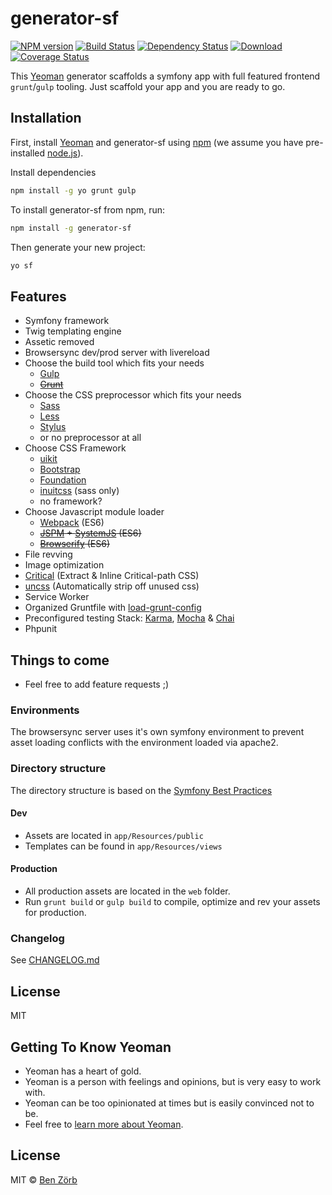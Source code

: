 # generator-sf 

[![NPM version][npm-image]][npm-url] 
[![Build Status][travis-image]][travis-url] 
[![Dependency Status][depstat-image]][depstat-url] 
[![Download][dlcounter-image]][dlcounter-url] 
[![Coverage Status][coveralls-image]][coveralls-url] 

This [Yeoman](http://yeoman.io) generator scaffolds a symfony app with full featured frontend `grunt`/`gulp` tooling. 
Just scaffold your app and you are ready to go. 


## Installation

First, install [Yeoman](http://yeoman.io) and generator-sf using [npm](https://www.npmjs.com/) (we assume you have pre-installed [node.js](https://nodejs.org/)).

Install dependencies
```bash
npm install -g yo grunt gulp
```
To install generator-sf from npm, run:
```bash
npm install -g generator-sf
```

Then generate your new project:

```bash
yo sf
```

## Features
* Symfony framework
* Twig templating engine
* Assetic removed
* Browsersync dev/prod server with livereload
* Choose the build tool which fits your needs
  - [Gulp](http://gulpjs.com/)
  - ~~[Grunt](http://gruntjs.com/)~~
* Choose the CSS preprocessor which fits your needs
  - [Sass](http://sass-lang.com/)
  - [Less](http://lesscss.org)
  - [Stylus](http://learnboost.github.io/stylus/)
  - or no preprocessor at all
* Choose CSS Framework
  * [uikit](http://getuikit.com)  
  * [Bootstrap](http://getbootstrap.com)
  * [Foundation](http://foundation.zurb.com)
  * [inuitcss](http://inuitcss.com) (sass only)
  * no framework?
* Choose Javascript module loader
  * [Webpack](https://webpack.github.io/) (ES6)
  * ~~[JSPM](http://jspm.io/) + [SystemJS](https://github.com/systemjs/systemjs) (ES6)~~
  * ~~[Browserify](http://browserify.org/) (ES6)~~
* File revving
* Image optimization
* [Critical](https://github.com/addyosmani/critical) (Extract & Inline Critical-path CSS) 
* [uncss](https://github.com/addyosmani/grunt-uncss) (Automatically strip off unused css)
* Service Worker
* Organized Gruntfile with [load-grunt-config](http://firstandthird.github.io/load-grunt-config)
* Preconfigured testing Stack: [Karma](http://karma-runner.github.io/0.12/index.html), [Mocha](http://mochajs.org/) & [Chai](http://chaijs.com/)
* Phpunit 


## Things to come

  * Feel free to add feature requests ;)

### Environments
The browsersync server uses it's own symfony environment to prevent asset loading conflicts with the environment loaded via apache2. 

### Directory structure
The directory structure is based on the [Symfony Best Practices](http://symfony.com/doc/current/best_practices/index.html)
#### Dev
* Assets are located in `app/Resources/public` 
* Templates can be found in `app/Resources/views` 

#### Production
* All production assets are located in the `web` folder.
* Run `grunt build` or `gulp build` to compile, optimize and rev your assets for production.


### Changelog

See [CHANGELOG.md](CHANGELOG.md)

## License

MIT

[npm-url]: https://npmjs.org/package/generator-sf
[npm-image]: https://badge.fury.io/js/generator-sf.svg

[travis-url]: https://travis-ci.org/bezoerb/generator-sf
[travis-image]: https://secure.travis-ci.org/bezoerb/generator-sf.svg?branch=master

[depstat-url]: https://david-dm.org/bezoerb/generator-sf
[depstat-image]: https://david-dm.org/bezoerb/generator-sf/status.svg

[dlcounter-url]: https://www.npmjs.com/package/generator-sf
[dlcounter-image]: https://img.shields.io/npm/dm/generator-sf.svg

[coveralls-url]: https://coveralls.io/github/bezoerb/generator-sf?branch=master
[coveralls-image]: https://coveralls.io/repos/github/bezoerb/generator-sf/badge.svg?branch=master&cache=0





## Getting To Know Yeoman

 * Yeoman has a heart of gold.
 * Yeoman is a person with feelings and opinions, but is very easy to work with.
 * Yeoman can be too opinionated at times but is easily convinced not to be.
 * Feel free to [learn more about Yeoman](http://yeoman.io/).

## License

MIT © [Ben Zörb](http://dommerlaune.com)

